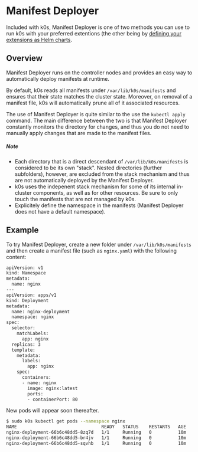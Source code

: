 # Manifest Deployer

Included with k0s, Manifest Deployer is one of two methods you can use to run k0s with your preferred extentions (the other being by [defining your extensions as Helm charts](helm-charts.md).

## Overview

Manifest Deployer runs on the controller nodes and provides an easy way to automatically deploy manifests at runtime.

By default, k0s reads all manifests under `/var/lib/k0s/manifests` and ensures that their state matches the cluster state. Moreover, on removal of a manifest file, k0s will automatically prune all of it associated resources.

The use of Manifest Deployer is quite similar to the use the `kubectl apply`
command. The main difference between the two is that Manifest Deployer
constantly monitors the directory for changes, and thus you do not need to
manually apply changes that are made to the manifest files.

##### Note

- Each directory that is a direct descendant of `/var/lib/k0s/manifests` is
  considered to be its own "stack". Nested directories (further subfolders),
  however, are excluded from the stack mechanism and thus are not automatically
  deployed by the Manifest Deployer.
- k0s uses the indepenent stack mechanism for some of its internal in-cluster
  components, as well as for other resources. Be sure to only touch the manifests that are not managed by k0s.
- Explicitely define the namespace in the manifests (Manifest Deployer does
  not have a default namespace).

## Example

To try Manifest Deployer, create a new folder under
`/var/lib/k0s/manifests` and then create a manifest file (such as
`nginx.yaml`) with the following content:

```sh
apiVersion: v1
kind: Namespace
metadata:
  name: nginx
---
apiVersion: apps/v1
kind: Deployment
metadata:
  name: nginx-deployment
  namespace: nginx
spec:
  selector:
    matchLabels:
      app: nginx
  replicas: 3
  template:
    metadata:
      labels:
        app: nginx
    spec:
      containers:
      - name: nginx
        image: nginx:latest
        ports:
        - containerPort: 80
```

New pods will appear soon thereafter.

```sh
$ sudo k0s kubectl get pods --namespace nginx
NAME                                READY   STATUS    RESTARTS   AGE
nginx-deployment-66b6c48dd5-8zq7d   1/1     Running   0          10m
nginx-deployment-66b6c48dd5-br4jv   1/1     Running   0          10m
nginx-deployment-66b6c48dd5-sqvhb   1/1     Running   0          10m
```
